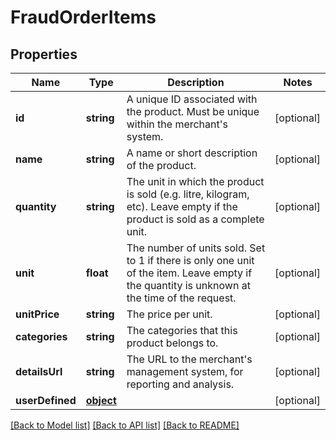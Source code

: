 # FraudOrderItems

## Properties
Name | Type | Description | Notes
------------ | ------------- | ------------- | -------------
**id** | **string** | A unique ID associated with the product. Must be unique within the merchant&#39;s system. | [optional] 
**name** | **string** | A name or short description of the product. | [optional] 
**quantity** | **string** | The unit in which the product is sold (e.g. litre, kilogram, etc). Leave empty if the product is sold as a complete unit. | [optional] 
**unit** | **float** | The number of units sold. Set to 1 if there is only one unit of the item. Leave empty if the quantity is unknown at the time of the request. | [optional] 
**unitPrice** | **string** | The price per unit. | [optional] 
**categories** | **string** | The categories that this product belongs to. | [optional] 
**detailsUrl** | **string** | The URL to the merchant&#39;s management system, for reporting and analysis. | [optional] 
**userDefined** | [**object**](.md) |  | [optional] 

[[Back to Model list]](../README.md#documentation-for-models) [[Back to API list]](../README.md#documentation-for-api-endpoints) [[Back to README]](../README.md)


